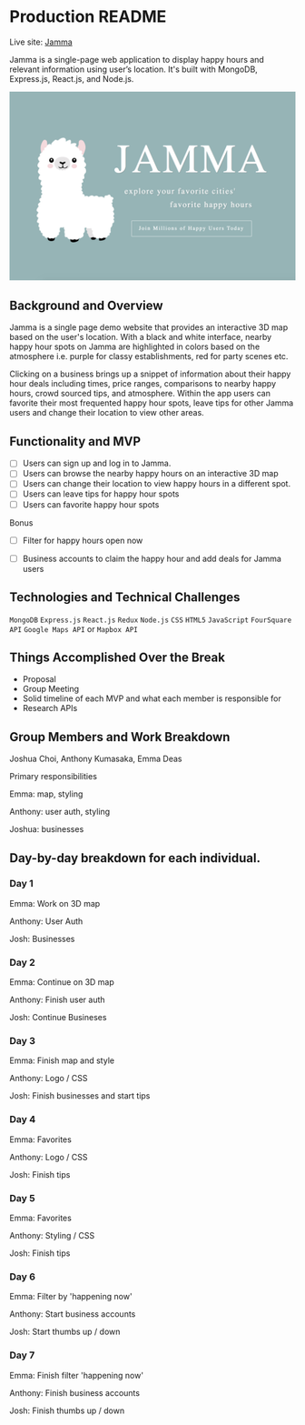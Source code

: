 # Production README

Live site: [Jamma](https://jamma-llama.herokuapp.com)

Jamma is a single-page web application to display happy hours and relevant information using user’s location. It's built with MongoDB, Express.js, React.js, and Node.js. 

![IntroPng](./app/assets/images/readme/jamma_homepage.png)

## Background and Overview

Jamma is a single page demo website that provides an interactive 3D map based on the user's location. With a black and white interface, nearby happy hour spots on Jamma are highlighted in colors based on the atmosphere i.e. purple for classy establishments, red for party scenes etc. 

Clicking on a business brings up a snippet of information about their happy hour deals including times, price ranges, comparisons to nearby happy hours, crowd sourced tips, and atmosphere. Within the app users can favorite their most frequented happy hour spots, leave tips for other Jamma users and change their location to view other areas. 


## Functionality and MVP

- [ ] Users can sign up and log in to Jamma. 
- [ ] Users can browse the nearby happy hours on an interactive 3D map 
- [ ] Users can change their location to view happy hours in a different spot. 
- [ ] Users can leave tips for happy hour spots 
- [ ] Users can favorite happy hour spots 

Bonus
- [ ] Filter for happy hours open now
- [ ] Business accounts to claim the happy hour and add deals for Jamma users


## Technologies and Technical Challenges

`MongoDB` `Express.js` `React.js` `Redux` `Node.js` `CSS` `HTML5` `JavaScript` `FourSquare API` `Google Maps API` or `Mapbox API`

## Things Accomplished Over the Break

* Proposal
* Group Meeting
* Solid timeline of each MVP and what each member is responsible for 
* Research APIs

## Group Members and Work Breakdown
 
Joshua Choi, Anthony Kumasaka, Emma Deas

Primary responsibilities

Emma: map, styling

Anthony: user auth, styling

Joshua: businesses

## Day-by-day breakdown for each individual.

### Day 1
Emma: Work on 3D map

Anthony: User Auth

Josh: Businesses

### Day 2
Emma: Continue on 3D map

Anthony: Finish user auth

Josh: Continue Busineses 

### Day 3

Emma: Finish map and style

Anthony: Logo / CSS

Josh: Finish businesses and start tips 

### Day 4

Emma: Favorites

Anthony: Logo / CSS 

Josh: Finish tips 

### Day 5

Emma: Favorites

Anthony: Styling / CSS

Josh: Finish tips 

### Day 6

Emma: Filter by 'happening now'

Anthony: Start business accounts

Josh: Start thumbs up / down

### Day 7

Emma: Finish filter 'happening now'

Anthony: Finish business accounts

Josh: Finish thumbs up / down
